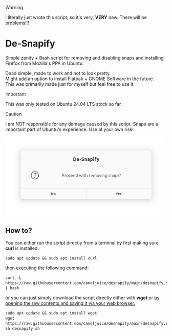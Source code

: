 > [!WARNING]
> I literally just wrote this script, so it's very, **VERY** new. There will be problems!!!
# De-Snapify
Simple zenity + Bash script for removing and disabling snaps and installing Firefox from Mozilla's PPA in Ubuntu.

Dead simple, made to work and not to look pretty.  
Might add an option to install Flatpak + GNOME Software in the future.  
This was primarily made just for myself but feel free to use it.

> [!IMPORTANT]  
> This was only tested on Ubuntu 24.04 LTS stock so far.

> [!CAUTION]
> I am NOT responsible for any damage caused by this script. Snaps are a important part of Ubuntu's experience.
> Use at your own risk!

![Screenshot](https://github.com/canofjuice/desnapify/blob/main/desnapify-screenshot.png?raw=true)

## How to?

You can either run the script directly from a terminal by first making sure **curl** is installed:
```
sudo apt update && sudo apt install curl
```

then executing the following command:
```
curl -L https://raw.githubusercontent.com/canofjuice/desnapify/main/desnapify.sh | bash
```

or you can just simply download the script directly either with **wget** or [by opening the raw contents and saving it via your web browser.](https://raw.githubusercontent.com/canofjuice/desnapify/main/desnapify.sh)

```
sudo apt update && sudo apt install wget
wget https://raw.githubusercontent.com/canofjuice/desnapify/main/desnapify.sh
sh desnapify.sh
```

